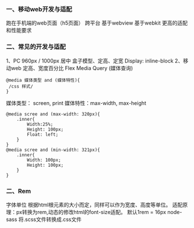 <!--
 * @Author: DaiLinBo
 * @Date: 2019-10-16 23:25:17
 * @LastEditTime: 2019-10-17 21:46:32
 * @LastEditors: DaiLinBo
 * @Description: 
 -->

### 一、移动web开发与适配
跑在手机端的web页面（h5页面）
跨平台
基于webview
基于webkit
更高的适配和性能要求
### 二、常见的开发与适配
1、PC
960px / 1000px 居中
盒子模型、定高、定宽
Display: inline-block
2、移动web
定高、宽度百分比
Flex
Media Query (媒体查询)
```
@media 媒体类型 and (媒体特性){
 /css 样式/
}
```
媒体类型： screen, print    媒体特性：max-width, max-height
```
@media scree and (max-width: 320px){
    .inner{
        Width:25%;
        Height: 100px;
        Float: left;
    }
}
@media scree and (min-width: 321px){
    .inner{
        Width: 100px;
        Height: 100px;
    }
}
```
### 二、Rem
字体单位
根据html根元素的大小而定，同样可以作为宽度、高度等单位。
适配原理：px转换为rem,动态的修改html的font-size适配。
默认1rem = 16px
node-sass 将.scss文件转换成.css文件


